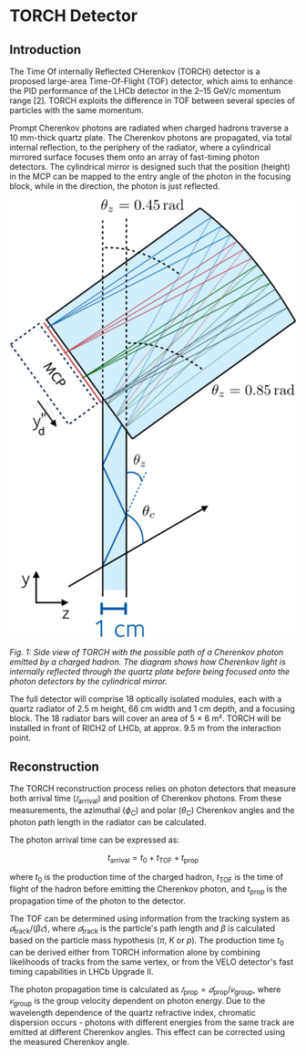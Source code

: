 
<a id='TORCH-Detector'></a>

<a id='TORCH-Detector-1'></a>

# TORCH Detector


<a id='Introduction'></a>

<a id='Introduction-1'></a>

## Introduction


The Time Of internally Reflected CHerenkov (TORCH) detector is a proposed large-area Time-Of-Flight (TOF) detector, which aims to enhance the PID performance of the LHCb detector in the 2–15 GeV/c momentum range [2]. TORCH exploits the difference in TOF between several species of particles with the same momentum.


Prompt Cherenkov photons are radiated when charged hadrons traverse a 10 mm-thick quartz plate. The Cherenkov photons are propagated, via total internal reflection, to the periphery of the radiator, where a cylindrical mirrored surface focuses them onto an array of fast-timing photon detectors. The cylindrical mirror is designed such that the position (height) in the MCP can be mapped to the entry angle of the photon in the focusing block, while in the direction, the photon is just reflected.


![TORCH detector side view](assets/images/torch_side_view.jpg)


*Fig. 1: Side view of TORCH with the possible path of a Cherenkov photon emitted by a charged hadron. The diagram shows how Cherenkov light is internally reflected through the quartz plate before being focused onto the photon detectors by the cylindrical mirror.*


The full detector will comprise 18 optically isolated modules, each with a quartz radiator of 2.5 m height, 66 cm width and 1 cm depth, and a focusing block. The 18 radiator bars will cover an area of 5 × 6 m². TORCH will be installed in front of RICH2 of LHCb, at approx. 9.5 m from the interaction point.


<a id='Reconstruction'></a>

<a id='Reconstruction-1'></a>

## Reconstruction


The TORCH reconstruction process relies on photon detectors that measure both arrival time ($𝑡_{\text{arrival}}$) and position of Cherenkov photons. From these measurements, the azimuthal ($\phi_{C}$) and polar ($\theta_{C}$) Cherenkov angles and the photon path length in the radiator can be calculated.


The photon arrival time can be expressed as:


$$
t_{\text{arrival}} = t_0 + t_{\text{TOF}} + t_{\text{prop}}  \tag{1}
$$


where $t_0$ is the production time of the charged hadron, $t_{\text{TOF}}$ is the time of flight of the hadron before emitting the Cherenkov photon, and $t_{\text{prop}}$ is the propagation time of the photon to the detector.


The TOF can be determined using information from the tracking system as $𝑑_{\text{track}}/(\beta 𝑐)$, where $𝑑_{\text{track}}$ is the particle's path length and $\beta$ is calculated based on the particle mass hypothesis ($\pi$, $K$ or $p$). The production time $t_{0}$ can be derived either from TORCH information alone by combining likelihoods of tracks from the same vertex, or from the VELO detector's fast timing capabilities in LHCb Upgrade II.


The photon propagation time is calculated as $𝑡_{\text{prop}} = 𝑑_{\text{prop}}/𝑣_{\text{group}}$, where $𝑣_{\text{group}}$ is the group velocity dependent on photon energy. Due to the wavelength dependence of the quartz refractive index, chromatic dispersion occurs - photons with different energies from the same track are emitted at different Cherenkov angles. This effect can be corrected using the measured Cherenkov angle.

